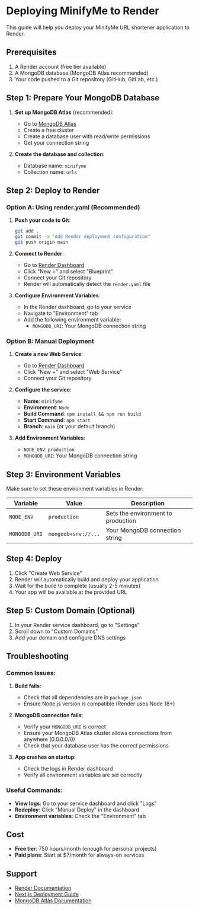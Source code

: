 # Deploying MinifyMe to Render

This guide will help you deploy your MinifyMe URL shortener application to Render.

## Prerequisites

1. A Render account (free tier available)
2. A MongoDB database (MongoDB Atlas recommended)
3. Your code pushed to a Git repository (GitHub, GitLab, etc.)

## Step 1: Prepare Your MongoDB Database

1. **Set up MongoDB Atlas** (recommended):
   - Go to [MongoDB Atlas](https://www.mongodb.com/atlas)
   - Create a free cluster
   - Create a database user with read/write permissions
   - Get your connection string

2. **Create the database and collection**:
   - Database name: `minifyme`
   - Collection name: `urls`

## Step 2: Deploy to Render

### Option A: Using render.yaml (Recommended)

1. **Push your code to Git**:
   ```bash
   git add .
   git commit -m "Add Render deployment configuration"
   git push origin main
   ```

2. **Connect to Render**:
   - Go to [Render Dashboard](https://dashboard.render.com)
   - Click "New +" and select "Blueprint"
   - Connect your Git repository
   - Render will automatically detect the `render.yaml` file

3. **Configure Environment Variables**:
   - In the Render dashboard, go to your service
   - Navigate to "Environment" tab
   - Add the following environment variable:
     - `MONGODB_URI`: Your MongoDB connection string

### Option B: Manual Deployment

1. **Create a new Web Service**:
   - Go to [Render Dashboard](https://dashboard.render.com)
   - Click "New +" and select "Web Service"
   - Connect your Git repository

2. **Configure the service**:
   - **Name**: `minifyme`
   - **Environment**: `Node`
   - **Build Command**: `npm install && npm run build`
   - **Start Command**: `npm start`
   - **Branch**: `main` (or your default branch)

3. **Add Environment Variables**:
   - `NODE_ENV`: `production`
   - `MONGODB_URI`: Your MongoDB connection string

## Step 3: Environment Variables

Make sure to set these environment variables in Render:

| Variable | Value | Description |
|----------|-------|-------------|
| `NODE_ENV` | `production` | Sets the environment to production |
| `MONGODB_URI` | `mongodb+srv://...` | Your MongoDB connection string |

## Step 4: Deploy

1. Click "Create Web Service"
2. Render will automatically build and deploy your application
3. Wait for the build to complete (usually 2-5 minutes)
4. Your app will be available at the provided URL

## Step 5: Custom Domain (Optional)

1. In your Render service dashboard, go to "Settings"
2. Scroll down to "Custom Domains"
3. Add your domain and configure DNS settings

## Troubleshooting

### Common Issues:

1. **Build fails**:
   - Check that all dependencies are in `package.json`
   - Ensure Node.js version is compatible (Render uses Node 18+)

2. **MongoDB connection fails**:
   - Verify your `MONGODB_URI` is correct
   - Ensure your MongoDB Atlas cluster allows connections from anywhere (0.0.0.0/0)
   - Check that your database user has the correct permissions

3. **App crashes on startup**:
   - Check the logs in Render dashboard
   - Verify all environment variables are set correctly

### Useful Commands:

- **View logs**: Go to your service dashboard and click "Logs"
- **Redeploy**: Click "Manual Deploy" in the dashboard
- **Environment variables**: Check the "Environment" tab

## Cost

- **Free tier**: 750 hours/month (enough for personal projects)
- **Paid plans**: Start at $7/month for always-on services

## Support

- [Render Documentation](https://render.com/docs)
- [Next.js Deployment Guide](https://nextjs.org/docs/deployment)
- [MongoDB Atlas Documentation](https://docs.atlas.mongodb.com/)
